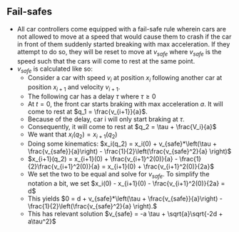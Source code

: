 ## Fail-safes
- All car controllers come equipped with a fail-safe rule wherein cars are not allowed to move at a speed that would cause them to crash if the car in front of them suddenly started breaking with max acceleration. If they attempt to do so, they will be reset to move at $v_{safe}$ where $v_{safe}$ is the speed such that the cars will come to rest at the same point.
- $v_{safe}$ is calculated like so:
	- Consider a car with speed $v_{i}$ at position $x_i$ following another car at position $x_{i+1}$ and velocity $v_{i+1}$. 
	- The following car has a delay $\tau$ where $\tau \geq 0$ 
	- At $t = 0$, the front car starts braking with max acceleration $a$. It will come to rest at $q_1 = \frac{v_{i+1}}{a}$. 
	- Because of the delay, car i will only start braking at $\tau$. 
	- Consequently, it will come to rest at $q_2 = \tau + \frac{V_i}{a}$
	- We want that $x_i(q_2) = x_{i+1}(q_2)$
	- Doing some kinematics: $x_i(q_2) = x_i(0) + v_{safe}*\left(\tau + \frac{v_{safe}}{a}\right) - \frac{1}{2}\left(\frac{v_{safe}^2}{a} \right)$
	- $x_{i+1}(q_2) = x_{i+1}(0) + \frac{v_{i+1}^2(0)}{a} - \frac{1}{2}\frac{v_{i+1}^2(0)}{a} = x_{i+1}(0) + \frac{v_{i+1}^2(0)}{2a}$
	- We set the two to be equal and solve for $v_{safe}$. To simplify the notation a bit, we set $x_i(0) - x_{i+1}(0) - \frac{v_{i+1}^2(0)}{2a} = d$
	- This yields $0 = d + v_{safe}*\left(\tau + \frac{v_{safe}}{a}\right) - \frac{1}{2}\left(\frac{v_{safe}^2}{a} \right).$
	- This has relevant solution $v_{safe} = -a \tau + \sqrt{a}\sqrt{-2d + a\tau^2}$